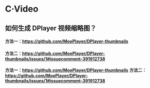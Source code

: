 # C·Video

## 如何生成 DPlayer 视频缩略图？
#### 方法一：https://github.com/MoePlayer/DPlayer-thumbnails
#### 方法二：https://github.com/MoePlayer/DPlayer-thumbnails/issues/1#issuecomment-391912738
**方法一：https://github.com/MoePlayer/DPlayer-thumbnails**
**方法二：https://github.com/MoePlayer/DPlayer-thumbnails/issues/1#issuecomment-391912738**
